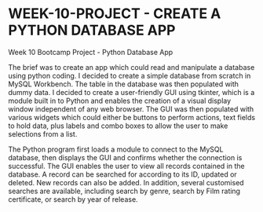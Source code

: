 # WEEK-10-PROJECT - CREATE A PYTHON DATABASE APP
Week 10 Bootcamp Project - Python Database App

The brief was to create an app which could read and manipulate a database using python coding.
I decided to create a simple database from scratch in MySQL Workbench.
The table in the database was then populated with dummy data.
I decided to create a user-friendly GUI using tkinter, which is a module built in to Python
and enables the creation of a visual display window independent of any web browser.
The GUI was then populated with various widgets which could either be buttons
to perform actions, text fields to hold data, plus labels and combo boxes to allow
the user to make selections from a list.

The Python program first loads a module to connect to the MySQL database,
then displays the GUI and confirms whether the connection is successful.
The GUI enables the user to view all records contained in the database.
A record can be searched for according to its ID, updated or deleted.
New records can also be added.
In addition, several customised searches are available, including search by genre,
search by Film rating certificate, or search by year of release.
